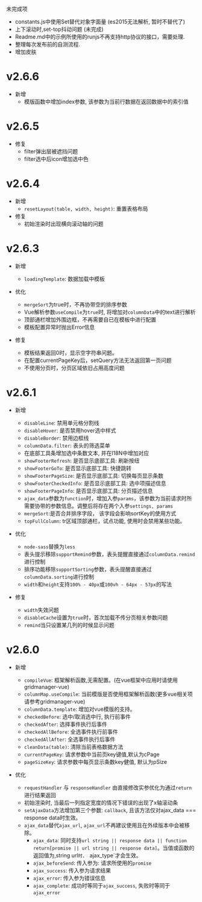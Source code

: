 未完成项
- constants.js中使用Set替代对象字面量 (es2015无法解析, 暂时不替代了)
- 上下滚动时,set-top抖动问题 (未完成)
- Readme.md中的示例所使用的runjs不再支持http协议的接口，需要处理.
- 整理每次发布前的自测流程.
- 增加皮肤
# v2.6.6
- 新增
    - 模版函数中增加index参数, 该参数为当前行数据在返回数据中的索引值

# v2.6.5
- 修复
    - filter弹出层被遮挡问题
    - filter选中后icon增加选中色

# v2.6.4
- 新增
    - `resetLayout(table, width, height)`: 重置表格布局
- 修复
    - 初始渲染时出现横向滚动轴的问题

# v2.6.3
- 新增
    - `loadingTemplate`: 数据加载中模板

- 优化
    - `mergeSort`为true时，不再协带空的排序参数
    - Vue解析参数`useCompile`为`true`时, 将增加对`columnData`中的text进行解析
    - 顶部通栏增加外围边框，不再需要自已在模板中进行配置
    - 模板配置异常时抛出Error信息

- 修复
    - 模板结果返回0时，显示空字符串问题。
    - 在配置currentPageKey后，setQuery方法无法返回第一页问题
    - 不使用分页时，分页区域依旧占用高度问题

# v2.6.1
- 新增
    - `disableLine`: 禁用单元格分割线
    - `disableHover`: 是否禁用hover选中样式
    - `disableBorder`: 禁用边框线
    - `columnData.filter`: 表头的筛选菜单
    - 在底部工具条增加选中条数文本, 并在I18N中增加对应
    - `showFooterRefresh`: 是否显示底部工具: 刷新按纽
    - `showFooterGoTo`: 是否显示底部工具: 快捷跳转
    - `showFooterPageSize`: 是否显示底部工具: 切换每页显示条数
    - `showFooterCheckedInfo`: 是否显示底部工具: 选中项描述信息
    - `showFooterPageInfo`: 是否显示底部工具: 分页描述信息
    - `ajax_data`参数为`function`时，增加入参`params`，该参数为当前请求时所需要协带的参数信息。调整后将存在两个入参`settings, params`
    - `mergeSort`:是否合并排序字段， 该字段会影响sortKey的使用方式
    - `topFullColumn`: tr区域顶部通栏，试点功能, 使用时会禁用某些功能。

- 优化
	- `node-sass`替换为`less`
	- 表头提示移除`supportRemind`参数，表头提醒直接通过`columnData.remind`进行控制
	- 排序功能移除`supportSorting`参数，表头提醒直接通过`columnData.sorting`进行控制
	- `width`和`height`支持`100% - 40px`或`100vh - 64px - 57px`的写法

- 修复
    - `width`失效问题
    - `disableCache`设置为`true`时，首次加载不传分页相关参数问题
    - `remind`当只设置某几列的时候显示问题

# v2.6.0
- 新增
	- `compileVue`: 框架解析函数,无需配置。(在vue框架中应用时请使用gridmanager-vue)
	- `columnMap.useCompile`: 当前模版是否使用框架解析函数(更多vue相关项请参考gridmanager-vue)
	- `columnData.template`: 增加对vue模版的支持。
	- `checkedBefore`: 选中/取消选中行, 执行前事件
	- `checkedAfter`: 选择事件执行后事件
	- `checkedAllBefore`: 全选事件执行前事件
	- `checkedAllAfter`: 全选事件执行后事件
	- `cleanData(table)`: 清除当前表格数据方法
	- `currentPageKey`: 请求参数中当前页key键值,默认为cPage
	- `pageSizeKey`: 请求参数中每页显示条数key健值, 默认为pSize
	
- 优化
	- `requestHandler` 与 `responseHandler` 由直接修改实参优化为通过`return`进行结果返回
	- 初始渲染时, 当最后一列指定宽度的情况下错误的出现了x轴滚动条
	- `setAjaxData`方法增加第三个参数: `callback`, 且该方法仅对ajax_data === response data时生效。
	- `ajax_data`替代`ajax_url`, `ajax_url`不再建议使用且在外续版本中会被移除。
		- `ajax_data`: 同时支持`url string || response data || function return[promise || url string || response data]`。当值或函数的返回值为,string url`时， `ajax_type`才会生效。
		- `ajax_beforeSend`:  传入参为: 请求所使用的`promise`
		- `ajax_success`: 传入参为请求结果
		- `ajax_error`: 传入参为错误信息
		- `ajax_complete`: 成功时等同于`ajax_success`, 失败时等同于`ajax_error`
